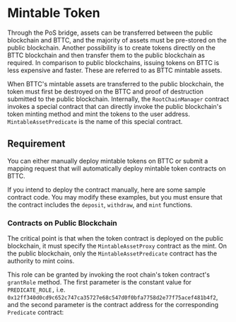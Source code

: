 # Mintable Token

Through the PoS bridge, assets can be transferred between the public blockchain and BTTC, and the majority of assets must be pre-stored on the public blockchain. Another possibility is to create tokens directly on the BTTC blockchain and then transfer them to the public blockchain as required. In comparison to public blockchains, issuing tokens on BTTC is less expensive and faster. These are referred to as BTTC mintable assets.

When BTTC's mintable assets are transferred to the public blockchain, the token must first be destroyed on the BTTC and proof of destruction submitted to the public blockchain. Internally, the `RootChainManager` contract invokes a special contract that can directly invoke the public blockchain's token minting method and mint the tokens to the user address. `MintableAssetPredicate` is the name of this special contract.

## Requirement

You can either manually deploy mintable tokens on BTTC or submit a mapping request that will automatically deploy mintable token contracts on BTTC.

If you intend to deploy the contract manually, here are some sample contract code. You may modify these examples, but you must ensure that the contract includes the `deposit`, `withdraw`, and `mint` functions.

### Contracts on Public Blockchain

The critical point is that when the token contract is deployed on the public blockchain, it must specify the `MintableAssetProxy` contract as the mint. On the public blockchain, only the `MintableAssetPredicate` contract has the authority to mint coins.

This role can be granted by invoking the root chain's token contract's `grantRole` method. The first parameter is the constant value for `PREDICATE_ROLE,` i.e. `0x12ff340d0cd9c652c747ca35727e68c547d0f0bfa7758d2e77f75acef481b4f2`, and the second parameter is the contract address for the corresponding `Predicate` contract:

